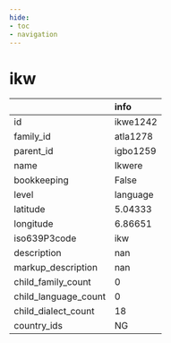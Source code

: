```yaml
---
hide:
- toc
- navigation
---
```

# ikw
|                      | info     |
|:---------------------|:---------|
| id                   | ikwe1242 |
| family_id            | atla1278 |
| parent_id            | igbo1259 |
| name                 | Ikwere   |
| bookkeeping          | False    |
| level                | language |
| latitude             | 5.04333  |
| longitude            | 6.86651  |
| iso639P3code         | ikw      |
| description          | nan      |
| markup_description   | nan      |
| child_family_count   | 0        |
| child_language_count | 0        |
| child_dialect_count  | 18       |
| country_ids          | NG       |